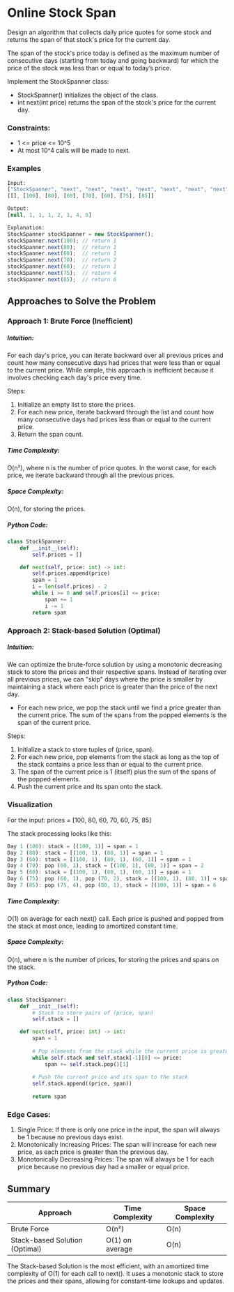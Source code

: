 # Online Stock Span
Design an algorithm that collects daily price quotes for some stock and returns the span of that stock's price for the current day.

The span of the stock's price today is defined as the maximum number of consecutive days (starting from today and going backward) for which the price of the stock was less than or equal to today’s price.

Implement the StockSpanner class:
- StockSpanner() initializes the object of the class.
- int next(int price) returns the span of the stock's price for the current day.

### Constraints:
- 1 <= price <= 10^5
- At most 10^4 calls will be made to next.

### Examples
```javascript
Input:
["StockSpanner", "next", "next", "next", "next", "next", "next", "next"]
[[], [100], [80], [60], [70], [60], [75], [85]]

Output:
[null, 1, 1, 1, 2, 1, 4, 6]

Explanation:
StockSpanner stockSpanner = new StockSpanner();
stockSpanner.next(100); // return 1
stockSpanner.next(80);  // return 1
stockSpanner.next(60);  // return 1
stockSpanner.next(70);  // return 2
stockSpanner.next(60);  // return 1
stockSpanner.next(75);  // return 4
stockSpanner.next(85);  // return 6
```

## Approaches to Solve the Problem
### Approach 1: Brute Force (Inefficient)
##### Intuition:
For each day's price, you can iterate backward over all previous prices and count how many consecutive days had prices that were less than or equal to the current price. While simple, this approach is inefficient because it involves checking each day's price every time.

Steps:
1. Initialize an empty list to store the prices.
2. For each new price, iterate backward through the list and count how many consecutive days had prices less than or equal to the current price.
3. Return the span count.
##### Time Complexity:
O(n²), where n is the number of price quotes. In the worst case, for each price, we iterate backward through all the previous prices.
##### Space Complexity:
O(n), for storing the prices.
##### Python Code:
```python
class StockSpanner:
    def __init__(self):
        self.prices = []

    def next(self, price: int) -> int:
        self.prices.append(price)
        span = 1
        i = len(self.prices) - 2
        while i >= 0 and self.prices[i] <= price:
            span += 1
            i -= 1
        return span
```

### Approach 2: Stack-based Solution (Optimal)
##### Intuition: 
We can optimize the brute-force solution by using a monotonic decreasing stack to store the prices and their respective spans. Instead of iterating over all previous prices, we can "skip" days where the price is smaller by maintaining a stack where each price is greater than the price of the next day.

- For each new price, we pop the stack until we find a price greater than the current price. The sum of the spans from the popped elements is the span of the current price.

Steps:
1. Initialize a stack to store tuples of (price, span).
2. For each new price, pop elements from the stack as long as the top of the stack contains a price less than or equal to the current price.
3. The span of the current price is 1 (itself) plus the sum of the spans of the popped elements.
4. Push the current price and its span onto the stack.
### Visualization
For the input:
prices = [100, 80, 60, 70, 60, 75, 85]

The stack processing looks like this:
```rust
Day 1 (100): stack = [(100, 1)] → span = 1
Day 2 (80): stack = [(100, 1), (80, 1)] → span = 1
Day 3 (60): stack = [(100, 1), (80, 1), (60, 1)] → span = 1
Day 4 (70): pop (60, 1), stack = [(100, 1), (80, 1)] → span = 2
Day 5 (60): stack = [(100, 1), (80, 1), (60, 1)] → span = 1
Day 6 (75): pop (60, 1), pop (70, 2), stack = [(100, 1), (80, 1)] → span = 4
Day 7 (85): pop (75, 4), pop (80, 1), stack = [(100, 1)] → span = 6
```
##### Time Complexity:
O(1) on average for each next() call. Each price is pushed and popped from the stack at most once, leading to amortized constant time.
##### Space Complexity:
O(n), where n is the number of prices, for storing the prices and spans on the stack.
##### Python Code:
```python
class StockSpanner:
    def __init__(self):
        # Stack to store pairs of (price, span)
        self.stack = []

    def next(self, price: int) -> int:
        span = 1
        
        # Pop elements from the stack while the current price is greater than or equal to stack top
        while self.stack and self.stack[-1][0] <= price:
            span += self.stack.pop()[1]
        
        # Push the current price and its span to the stack
        self.stack.append((price, span))
        
        return span
```
### Edge Cases:
1. Single Price: If there is only one price in the input, the span will always be 1 because no previous days exist.
2. Monotonically Increasing Prices: The span will increase for each new price, as each price is greater than the previous day.
3. Monotonically Decreasing Prices: The span will always be 1 for each price because no previous day had a smaller or equal price.
## Summary

| Approach                         | Time Complexity | Space Complexity |
|-----------------------------------|-----------------|------------------|
| Brute Force                        | O(n²)      | O(n)             |
| Stack-based Solution (Optimal)                          | O(1) on average            | O(n)             |

The Stack-based Solution is the most efficient, with an amortized time complexity of O(1) for each call to next(). It uses a monotonic stack to store the prices and their spans, allowing for constant-time lookups and updates.
